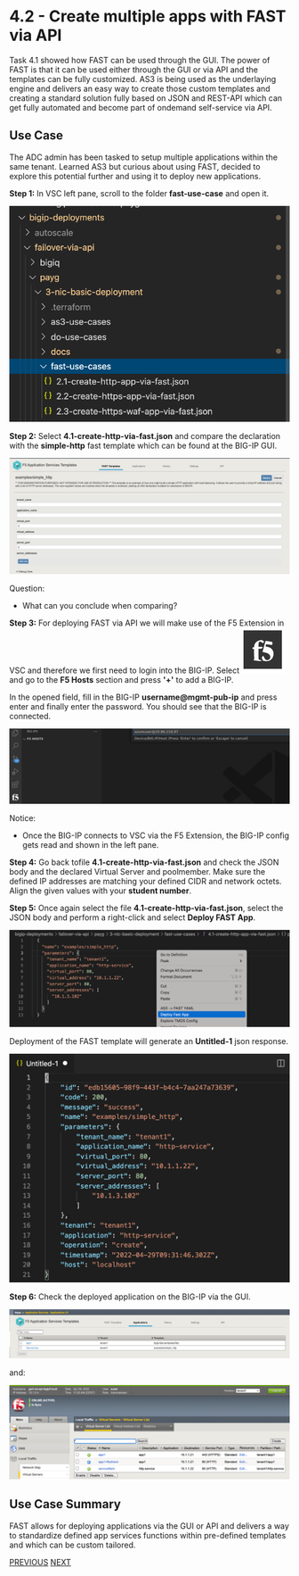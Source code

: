 # 4.2 - Create multiple apps with FAST via API

Task 4.1 showed how FAST can be used through the GUI. The power of FAST is that it can be used either through the GUI or via API and the templates can be fully customized. AS3 is being used as the underlaying engine and delivers an easy way to create those custom templates and creating a standard solution fully based on JSON and REST-API which can get fully automated and become part of ondemand self-service via API.

## Use Case
The ADC admin has been tasked to setup multiple applications within the same tenant. Learned AS3 but curious about using FAST, decided to explore this potential further and using it to deploy new applications.

**Step 1:** In VSC left pane, scroll to the folder **fast-use-case** and open it.

![](../png/module4/task4_2_p1.png)

**Step 2:** Select **4.1-create-http-via-fast.json** and compare the declaration with the **simple-http** fast template which can be found at the BIG-IP GUI.

![](../png/module4/task4_2_p2.png)

Question:
* What can you conclude when comparing?

**Step 3:** For deploying FAST via API we will make use of the F5 Extension in VSC and therefore we first need to login into the BIG-IP. Select ![](../png/module4/task4_2_p3.png) and go to the **F5 Hosts** section and press **'+'** to add a BIG-IP.

In the opened field, fill in the BIG-IP **username@mgmt-pub-ip** and press enter and finally enter the password. You should see that the BIG-IP is connected.


![](../png/module4/task4_2_p4.png)

Notice:
* Once the BIG-IP connects to VSC via the F5 Extension, the BIG-IP config gets read and shown in the left pane.

**Step 4:** Go back tofile **4.1-create-http-via-fast.json** and check the JSON body and the declared Virtual Server and poolmember. Make sure the defined IP addresses are matching your defined CIDR and network octets. Align the given values with your **student number**.

**Step 5:** Once again select the file **4.1-create-http-via-fast.json**, select the JSON body and perform a right-click and select **Deploy FAST App**.

![](../png/module4/task4_2_p5.png)

Deployment of the FAST template will generate an **Untitled-1** json response.

![](../png/module4/task4_2_p6.png)

**Step 6:** Check the deployed application on the BIG-IP via the GUI.

![](../png/module4/task4_2_p7.png)

and:

![](../png/module4/task4_2_p8.png)


## Use Case Summary
FAST allows for deploying applications via the GUI or API and delivers a way to standardize defined app services functions within pre-defined templates and which can be custom tailored.

[PREVIOUS](../module_4/task4_1.md)      [NEXT](../module_4/task4_3.md)
